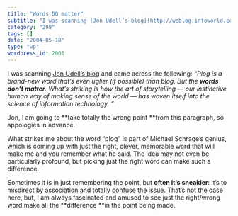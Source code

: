 ```yaml
---
title: "Words DO matter"
subtitle: "I was scanning [Jon Udell’s blog](http://weblog.infoworld.com/udell/2004/05/17.html) and came across..."
category: "298"
tags: []
date: "2004-05-18"
type: "wp"
wordpress_id: 2001
---
```

I was scanning [Jon Udell’s blog](http://weblog.infoworld.com/udell/2004/05/17.html) and came across the following:
*“Plog is a brand-new word that’s even uglier (if possible) than blog. But the **words don’t matter**. What’s striking is how the art of storytelling — our instinctive human way of making sense of the world — has woven itself into the science of information technology. “*

Jon, I am going to **take totally the wrong point **from this paragraph, so appologies in advance.

What strikes me about the word “plog” is part of Michael Schrage’s genius, which is coming up with just the right, clever, memorable word that will make me and you remember what he said. The idea may not even be particularly profound, but picking just the right word can make such a difference.

Sometimes it is in just remembering the point, but **often it’s sneakier**: it’s to [misdirect by association and totally confuse the issue](/weblogs/archives/000266.html). That’s not the case here, but, I am always fascinated and amused to see just the right/wrong word make all the **difference **in the point being made.